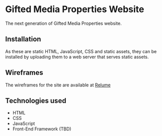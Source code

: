 # Gifted Media Properties Website
 
The next generation of Gifted Media Properties website.

## Installation

As these are static HTML, JavaScript, CSS and static assets, they can be installed by uploading them to a web server that serves static assets.

## Wireframes

The wireframes for the site are available at [Relume](https://www.relume.io/app/project/P729350_GmO7OXdZOD4stsEXWEyDXuiPBamRO2nQoLhAyXwV7ZA#mode=wireframe)

## Technologies used

* HTML
* CSS
* JavaScript
* Front-End Framework (TBD)
